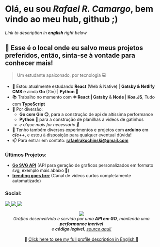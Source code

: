 # Olá, **eu sou _Rafael R. Camargo_**, bem vindo ao meu hub, github ;)

_Link to description in **english** right below_

## 📝 Esse é o local onde eu salvo meus projetos preferidos, então, sinta-se à vontade para conhecer mais!

> Um estudante apaixonado, por tecnologia 💻

- 🌱 Estou atualmente estudando **React** (Web & Native) | **Gatsby & Netlify CMS** e ainda **Go** (Gin) | **Python 🐍**
- 📚 Trabalho no momento com **⚛ React | Gatsby** & **Node | Koa.JS**, Tudo com **TypeScript**
- 🎉 Por diversão:
  - **Go com Gin 😏**, para a construção de api de altíssima performance
  - **Python 🐍** para a construção de planilhas a vídeos de gatinhos
  - _e o'que mais for necessário 👀_
- 💬 Tenho também diversos experimentos e projetos com **arduino** em **c/c++**, e estou à disposição para qualquer eventual dúvida!
- 📫 Para entrar em contato: **rafaelrakochinski@gmail.com**

### Últimos Projetos:

- [**Go SVG API**](https://go-svg-api.herokuapp.com/) (API para geração de graficos personalizados em formato svg, exemplo mais abaixo 👀)
- [**trending goes brrr**](https://www.youtube.com/channel/UCTwf1G0p3i6otjHa0fuSqLw) (Canal de videos curtos completamente automatizado)

<h3 align="left">Social:</h3>

<p align="left">
  <a href="https://www.linkedin.com/in/rafael-r-camargo-39059717a" target="blank">
    <img src="https://img.shields.io/badge/LinkedIn-0077B5?style=for-the-badge&logo=linkedin&logoColor=white" />
  </a>
  <a href="https://instagram.com/rafaelrcmrg" target="blank">
    <img src="https://img.shields.io/badge/Instagram-E4405F?style=for-the-badge&logo=instagram&logoColor=white" />
  </a>
  <a href="https://twitter.com/RafaelRCamargo" target="blank">
    <img src="https://img.shields.io/badge/Twitter-1DA1F2?style=for-the-badge&logo=twitter&logoColor=white" />
  </a>
</p>

<div align="center">
  <img src="https://go-svg-api.herokuapp.com/"/>
  <br>
  <i>
    Gráfico desenvolvido e servido por uma <b>API em GO</b>, mantendo uma <b>performance incrível</b> <br>e <b>código legível</b>, <a href="https://github.com/RafaelRCamargo/go-svg-api" target="blank">source aqui!</a>
  </i>
</div>

<br>

<div align="center">
🔗 <a href="https://github.com/RafaelRCamargo/RafaelRCamargo/blob/master/README-EN.md"> Click here to see my full profile description in English </a> 🔗
</div>
